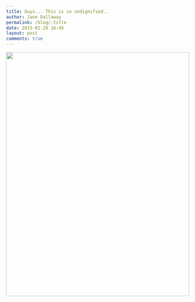 ```yaml
---
title: Guys... This is so undignified..
author: Jane Dallaway
permalink: /blog/:title
date: 2015-02-28 16:45
layout: post
comments: true
---
```


<div><a href="http://static.skitters.dallaway.com/tp_IMG_20150228_151205.jpg"><img src="http://static.skitters.dallaway.com/tp_thumb_IMG_20150228_151205.jpg" width="500" height="667"/></a></div>


  
      
